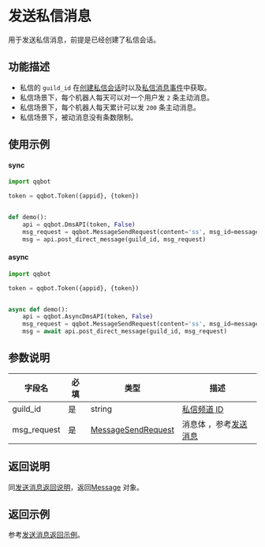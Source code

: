 # 发送私信消息

用于发送私信消息，前提是已经创建了私信会话。

## 功能描述

- 私信的 `guild_id` 在[创建私信会话](create_dms.md)时以及[私信消息事件](../../api/dms/create_dms.md)中获取。
- 私信场景下，每个机器人每天可以对一个用户发 `2` 条主动消息。
- 私信场景下，每个机器人每天累计可以发 `200` 条主动消息。
- 私信场景下，被动消息没有条数限制。

## 使用示例

#### sync

```python
import qqbot

token = qqbot.Token({appid}, {token})


def demo():
    api = qqbot.DmsAPI(token, False)
    msg_request = qqbot.MessageSendRequest(content='ss', msg_id=message_id)
    msg = api.post_direct_message(guild_id, msg_request)
```

#### async

```python
import qqbot

token = qqbot.Token({appid}, {token})


async def demo():
    api = qqbot.AsyncDmsAPI(token, False)
    msg_request = qqbot.MessageSendRequest(content='ss', msg_id=message_id)
    msg = await api.post_direct_message(guild_id, msg_request)
```

## 参数说明

| 字段名  | 必填 | 类型                                                           | 描述                                                 |
| ------- | ---- | -------------------------------------------------------------- | ---------------------------------------------------- |
| guild_id | 是   | string                                                         | [私信频道 ID](../../model/dms.md)                       |
| msg_request  | 是   | [MessageSendRequest](../message/post_message.md#MessageSendRequest) | 消息体 ，参考[发送消息](../message/post_message.md) |

## 返回说明

同[发送消息返回说明](../message/post_message.md#返回说明)，返回[Message](../message/post_message.md#message) 对象。

## 返回示例

参考[发送消息返回示例](../message/post_message.md#返回示例)。
